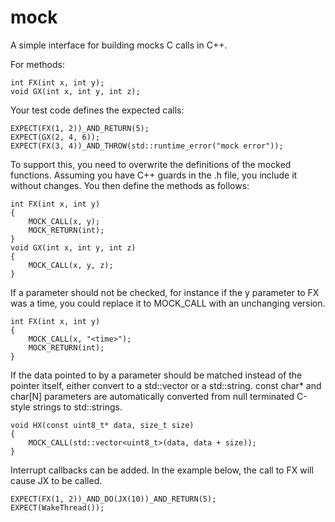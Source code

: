 # mock
A simple interface for building mocks C calls in C++.

For methods:
```
int FX(int x, int y);
void GX(int x, int y, int z);
```
Your test code defines the expected calls:
```
EXPECT(FX(1, 2))_AND_RETURN(5);
EXPECT(GX(2, 4, 6));
EXPECT(FX(3, 4))_AND_THROW(std::runtime_error("mock error"));
```
To support this, you need to overwrite the definitions of the mocked functions.  Assuming you have C++ guards in the .h file, you include it without changes.  You then define the methods as follows:
```
int FX(int x, int y)
{
    MOCK_CALL(x, y);
    MOCK_RETURN(int);
}
void GX(int x, int y, int z)
{
    MOCK_CALL(x, y, z);
}
```
If a parameter should not be checked, for instance if the y parameter to FX was a time, you could replace it to MOCK_CALL with an unchanging version.
```
int FX(int x, int y)
{
    MOCK_CALL(x, "<time>");
    MOCK_RETURN(int);
}
```
If the data pointed to by a parameter should be matched instead of the pointer itself, either convert to a std::vector or a std::string.  const char* and char[N] parameters are automatically converted from null terminated C-style strings to std::strings.
```
void HX(const uint8_t* data, size_t size)
{
	MOCK_CALL(std::vector<uint8_t>(data, data + size));
}
```
Interrupt callbacks can be added.  In the example below, the call to FX will cause JX to be called.
```
EXPECT(FX(1, 2))_AND_DO(JX(10))_AND_RETURN(5);
EXPECT(WakeThread());

```

